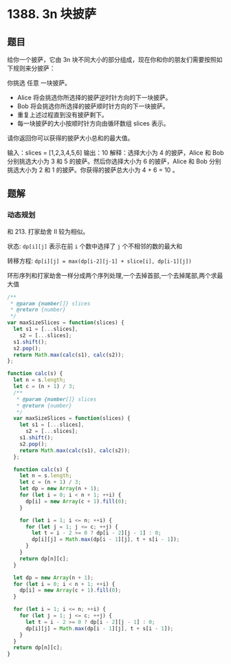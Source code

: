 # 1388. 3n 块披萨

## 题目

给你一个披萨，它由 3n 块不同大小的部分组成，现在你和你的朋友们需要按照如下规则来分披萨：

你挑选 任意 一块披萨。

- Alice 将会挑选你所选择的披萨逆时针方向的下一块披萨。
- Bob 将会挑选你所选择的披萨顺时针方向的下一块披萨。
- 重复上述过程直到没有披萨剩下。
- 每一块披萨的大小按顺时针方向由循环数组 slices 表示。

请你返回你可以获得的披萨大小总和的最大值。

输入：slices = [1,2,3,4,5,6]
输出：10
解释：选择大小为 4 的披萨，Alice 和 Bob 分别挑选大小为 3 和 5 的披萨。然后你选择大小为 6 的披萨，Alice 和 Bob 分别挑选大小为 2 和 1 的披萨。你获得的披萨总大小为 4 + 6 = 10 。

## 题解

### 动态规划

和 213. 打家劫舍 II 较为相似。

状态: `dp[i][j]` 表示在前 `i` 个数中选择了 `j` 个不相邻的数的最大和

转移方程: `dp[i][j] = max(dp[i-2][j-1] + slice[i], dp[i-1][j])`

环形序列和打家劫舍一样分成两个序列处理,一个去掉首部,一个去掉尾部,两个求最大值

```js
/**
 * @param {number[]} slices
 * @return {number}
 */
var maxSizeSlices = function(slices) {
  let s1 = [...slices],
    s2 = [...slices];
  s1.shift();
  s2.pop();
  return Math.max(calc(s1), calc(s2));
};

function calc(s) {
  let n = s.length;
  let c = (n + 1) / 3;
  /**
   * @param {number[]} slices
   * @return {number}
   */
  var maxSizeSlices = function(slices) {
    let s1 = [...slices],
      s2 = [...slices];
    s1.shift();
    s2.pop();
    return Math.max(calc(s1), calc(s2));
  };

  function calc(s) {
    let n = s.length;
    let c = (n + 1) / 3;
    let dp = new Array(n + 1);
    for (let i = 0; i < n + 1; ++i) {
      dp[i] = new Array(c + 1).fill(0);
    }

    for (let i = 1; i <= n; ++i) {
      for (let j = 1; j <= c; ++j) {
        let t = i - 2 >= 0 ? dp[i - 2][j - 1] : 0;
        dp[i][j] = Math.max(dp[i - 1][j], t + s[i - 1]);
      }
    }
    return dp[n][c];
  }

  let dp = new Array(n + 1);
  for (let i = 0; i < n + 1; ++i) {
    dp[i] = new Array(c + 1).fill(0);
  }

  for (let i = 1; i <= n; ++i) {
    for (let j = 1; j <= c; ++j) {
      let t = i - 2 >= 0 ? dp[i - 2][j - 1] : 0;
      dp[i][j] = Math.max(dp[i - 1][j], t + s[i - 1]);
    }
  }
  return dp[n][c];
}
```
